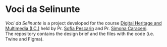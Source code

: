 # Voci da Selinunte
<i>Voci da Selinunte</i> is a project developed for the course <a href="https://www.unibo.it/en/study/phd-professional-masters-specialisation-schools-and-other-programmes/course-unit-catalogue?codiceMateria=92985&annoAccademico=2023&codiceCorso=9224&single=True&search=True" target="_blank">Digital Heritage and Multimedia (I.C.)</a> held by Pr. <a href="https://www.unibo.it/sitoweb/sofia.pescarin/en" target="_blank">Sofia Pescarin</a> and Pr. <a href="https://www.unibo.it/sitoweb/simona.caraceni/en" target="_blank">Simona Caraceni</a>.<br>
The repository contains the design brief and the files with the code (i.e. Twine and Figma).
